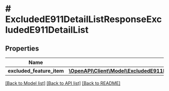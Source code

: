 # # ExcludedE911DetailListResponseExcludedE911DetailList

## Properties

Name | Type | Description | Notes
------------ | ------------- | ------------- | -------------
**excluded_feature_item** | [**\OpenAPI\Client\Model\ExcludedE911DetailListResponseExcludedE911DetailListExcludedFeatureItem[]**](ExcludedE911DetailListResponseExcludedE911DetailListExcludedFeatureItem.md) |  | [optional]

[[Back to Model list]](../../README.md#models) [[Back to API list]](../../README.md#endpoints) [[Back to README]](../../README.md)
